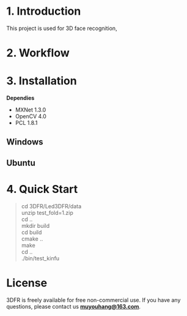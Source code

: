 # 1. Introduction
This project is used for 3D face recognition,
# 2. Workflow

# 3. Installation

**Dependies**
- MXNet     1.3.0
- OpenCV    4.0
- PCL       1.8.1

## Windows

## Ubuntu

# 4. Quick Start
> cd 3DFR/Led3DFR/data  
> unzip test_fold=1.zip  
> cd ..  
> mkdir build  
> cd build  
> cmake ..  
> make  
> cd ..  
> ./bin/test_kinfu
# License
3DFR is freely available for free non-commercial use. If you have any questions, please contact us **muyouhang@163.com**.
